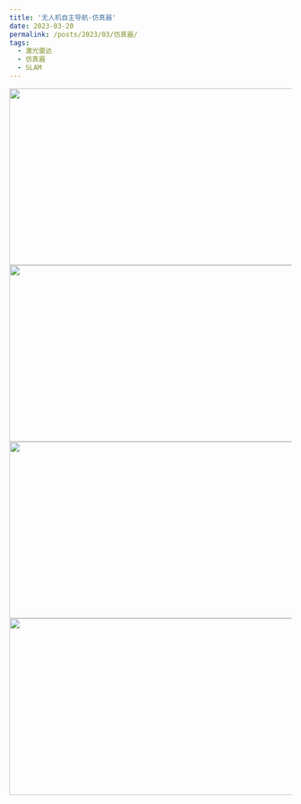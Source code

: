 ```yaml
---
title: '无人机自主导航-仿真器'
date: 2023-03-20
permalink: /posts/2023/03/仿真器/
tags:
  - 激光雷达
  - 仿真器
  - SLAM
---
```


<img src="https://user-images.githubusercontent.com/64770184/226285908-840b5f62-c680-4842-9aa0-f6bb202f9feb.gif" width="600" height="315" />

<img src="https://user-images.githubusercontent.com/64770184/226286340-8b137d9b-8cad-4585-b282-7405e46041f8.gif" width="600" height="315" />

<img src="https://user-images.githubusercontent.com/64770184/226287342-3ab2ee33-1c86-40c4-8407-fb5cedaabfaa.gif" width="600" height="315" />

<img src="https://user-images.githubusercontent.com/64770184/226289492-623bd7fe-a465-4175-aaa3-6f8465634579.gif" width="600" height="315" />

